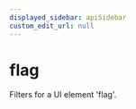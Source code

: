 ```yaml
---
displayed_sidebar: apiSidebar
custom_edit_url: null
---
```

# flag

Filters for a UI element 'flag'.

